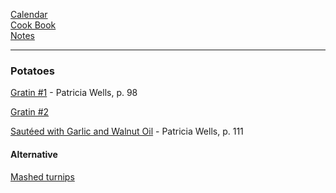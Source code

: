 [Calendar](https://github.com/vmsmith/EDT/blob/master/calendar.md)  
[Cook Book](https://github.com/vmsmith/CookBook/blob/master/README.md)  
[Notes](https://github.com/vmsmith/CookBook/blob/master/notes.md)  

-----  

### Potatoes    

[Gratin #1](https://github.com/vmsmith/CookBook/blob/master/potatoes_gratin1.md) - Patricia Wells, p. 98    

[Gratin #2]() 

[Sautéed with Garlic and Walnut Oil]() - Patricia Wells, p. 111  

#### Alternative  

[Mashed turnips](https://github.com/vmsmith/CookBook/blob/master/veg_turnips_mashed.md)   
